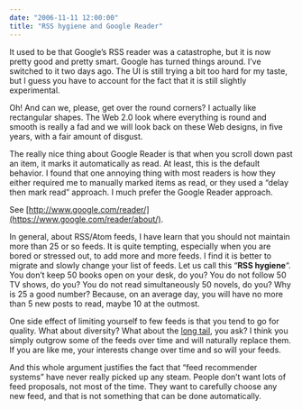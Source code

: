 ```yaml
---
date: "2006-11-11 12:00:00"
title: "RSS hygiene and Google Reader"
---
```




It used to be that Google&rsquo;s RSS reader was a catastrophe, but it is now pretty good and pretty smart. Google has turned things around. I&rsquo;ve switched to it two days ago. The UI is still trying a bit too hard for my taste, but I guess you have to account for the fact that it is still slightly experimental. 

Oh! And can we, please, get over the round corners? I actually like rectangular shapes. The Web 2.0 look where everything is round and smooth is really a fad and we will look back on these Web designs, in five years, with a fair amount of disgust.

The really nice thing about Google Reader is that when you scroll down past an item, it marks it automatically as read. At least, this is the default behavior. I found that one annoying thing with most readers is how they either required me to manually marked items as read, or they used a &ldquo;delay then mark read&rdquo; approach. I much prefer the Google Reader approach.

See [http://www.google.com/reader/](https://www.google.com/reader/about/).

In general, about RSS/Atom feeds, I have learn that you should not maintain more than 25 or so feeds. It is quite tempting, especially when you are bored or stressed out, to add more and more feeds. I find it is better to migrate and slowly change your list of feeds. Let us call this &ldquo;__RSS hygiene__&ldquo;. You don&rsquo;t keep 50 books open on your desk, do you? You do not follow 50 TV shows, do you? You do not read simultaneously 50 novels, do you? Why is 25 a good number? Because, on an average day, you will have no more than 5 new posts to read, maybe 10 at the outmost.

One side effect of limiting yourself to few feeds is that you tend to go for quality. What about diversity? What about the [long tail](https://en.wikipedia.org/wiki/Long_tail), you ask? I think you simply outgrow some of the feeds over time and will naturally replace them. If you are like me, your interests change over time and so will your feeds.

And this whole argument justifies the fact that &ldquo;feed recommender systems&rdquo; have never really picked up any steam. People don&rsquo;t want lots of feed proposals, not most of the time. They want to carefully choose any new feed, and that is not something that can be done automatically.

